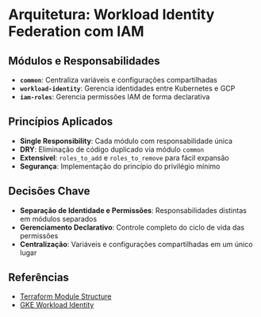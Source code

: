# Arquitetura: Workload Identity Federation com IAM

## Módulos e Responsabilidades

- **`common`**: Centraliza variáveis e configurações compartilhadas
- **`workload-identity`**: Gerencia identidades entre Kubernetes e GCP
- **`iam-roles`**: Gerencia permissões IAM de forma declarativa

## Princípios Aplicados

- **Single Responsibility**: Cada módulo com responsabilidade única
- **DRY**: Eliminação de código duplicado via módulo `common`
- **Extensível**: `roles_to_add` e `roles_to_remove` para fácil expansão
- **Segurança**: Implementação do princípio do privilégio mínimo

## Decisões Chave

- **Separação de Identidade e Permissões**: Responsabilidades distintas em módulos separados
- **Gerenciamento Declarativo**: Controle completo do ciclo de vida das permissões
- **Centralização**: Variáveis e configurações compartilhadas em um único lugar

## Referências

- [Terraform Module Structure](https://www.terraform.io/language/modules/develop/structure)
- [GKE Workload Identity](https://cloud.google.com/kubernetes-engine/docs/how-to/workload-identity)
